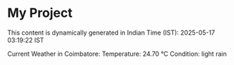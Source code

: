 # My Project

This content is dynamically generated in Indian Time (IST): 2025-05-17 03:19:22 IST


Current Weather in Coimbatore:
Temperature: 24.70 °C
Condition: light rain
